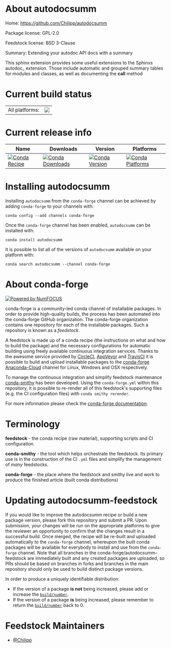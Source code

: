 About autodocsumm
=================

Home: https://github.com/Chilipp/autodocsumm

Package license: GPL-2.0

Feedstock license: BSD 3-Clause

Summary: Extending your autodoc API docs with a summary

This sphinx extension provides some useful extensions to the Sphinxs
autodoc_ extension. Those include automatic and grouped summary tables for
modules and classes, as well as documenting the __call__ method


Current build status
====================


<table><tr><td>All platforms:</td>
    <td>
      <a href="https://dev.azure.com/conda-forge/feedstock-builds/_build/latest?definitionId=2750&branchName=master">
        <img src="https://dev.azure.com/conda-forge/feedstock-builds/_apis/build/status/autodocsumm-feedstock?branchName=master">
      </a>
    </td>
  </tr>
</table>

Current release info
====================

| Name | Downloads | Version | Platforms |
| --- | --- | --- | --- |
| [![Conda Recipe](https://img.shields.io/badge/recipe-autodocsumm-green.svg)](https://anaconda.org/conda-forge/autodocsumm) | [![Conda Downloads](https://img.shields.io/conda/dn/conda-forge/autodocsumm.svg)](https://anaconda.org/conda-forge/autodocsumm) | [![Conda Version](https://img.shields.io/conda/vn/conda-forge/autodocsumm.svg)](https://anaconda.org/conda-forge/autodocsumm) | [![Conda Platforms](https://img.shields.io/conda/pn/conda-forge/autodocsumm.svg)](https://anaconda.org/conda-forge/autodocsumm) |

Installing autodocsumm
======================

Installing `autodocsumm` from the `conda-forge` channel can be achieved by adding `conda-forge` to your channels with:

```
conda config --add channels conda-forge
```

Once the `conda-forge` channel has been enabled, `autodocsumm` can be installed with:

```
conda install autodocsumm
```

It is possible to list all of the versions of `autodocsumm` available on your platform with:

```
conda search autodocsumm --channel conda-forge
```


About conda-forge
=================

[![Powered by NumFOCUS](https://img.shields.io/badge/powered%20by-NumFOCUS-orange.svg?style=flat&colorA=E1523D&colorB=007D8A)](http://numfocus.org)

conda-forge is a community-led conda channel of installable packages.
In order to provide high-quality builds, the process has been automated into the
conda-forge GitHub organization. The conda-forge organization contains one repository
for each of the installable packages. Such a repository is known as a *feedstock*.

A feedstock is made up of a conda recipe (the instructions on what and how to build
the package) and the necessary configurations for automatic building using freely
available continuous integration services. Thanks to the awesome service provided by
[CircleCI](https://circleci.com/), [AppVeyor](https://www.appveyor.com/)
and [TravisCI](https://travis-ci.com/) it is possible to build and upload installable
packages to the [conda-forge](https://anaconda.org/conda-forge)
[Anaconda-Cloud](https://anaconda.org/) channel for Linux, Windows and OSX respectively.

To manage the continuous integration and simplify feedstock maintenance
[conda-smithy](https://github.com/conda-forge/conda-smithy) has been developed.
Using the ``conda-forge.yml`` within this repository, it is possible to re-render all of
this feedstock's supporting files (e.g. the CI configuration files) with ``conda smithy rerender``.

For more information please check the [conda-forge documentation](https://conda-forge.org/docs/).

Terminology
===========

**feedstock** - the conda recipe (raw material), supporting scripts and CI configuration.

**conda-smithy** - the tool which helps orchestrate the feedstock.
                   Its primary use is in the construction of the CI ``.yml`` files
                   and simplify the management of *many* feedstocks.

**conda-forge** - the place where the feedstock and smithy live and work to
                  produce the finished article (built conda distributions)


Updating autodocsumm-feedstock
==============================

If you would like to improve the autodocsumm recipe or build a new
package version, please fork this repository and submit a PR. Upon submission,
your changes will be run on the appropriate platforms to give the reviewer an
opportunity to confirm that the changes result in a successful build. Once
merged, the recipe will be re-built and uploaded automatically to the
`conda-forge` channel, whereupon the built conda packages will be available for
everybody to install and use from the `conda-forge` channel.
Note that all branches in the conda-forge/autodocsumm-feedstock are
immediately built and any created packages are uploaded, so PRs should be based
on branches in forks and branches in the main repository should only be used to
build distinct package versions.

In order to produce a uniquely identifiable distribution:
 * If the version of a package **is not** being increased, please add or increase
   the [``build/number``](https://conda.io/docs/user-guide/tasks/build-packages/define-metadata.html#build-number-and-string).
 * If the version of a package **is** being increased, please remember to return
   the [``build/number``](https://conda.io/docs/user-guide/tasks/build-packages/define-metadata.html#build-number-and-string)
   back to 0.

Feedstock Maintainers
=====================

* [@Chilipp](https://github.com/Chilipp/)

